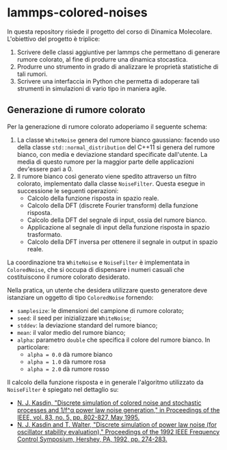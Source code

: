 # lammps-colored-noises
In questa repository risiede il progetto del corso di Dinamica Molecolare. L'obiettivo del progetto è triplice:

1. Scrivere delle classi aggiuntive per lammps che permettano di generare rumore colorato, al fine di produrre una dinamica stocastica.
2. Produrre uno strumento in grado di analizzare le proprietà statistiche di tali rumori.
3. Scrivere una interfaccia in Python che permetta di adoperare tali strumenti in simulazioni di vario tipo in maniera agile.

## Generazione di rumore colorato
Per la generazione di rumore colorato adoperiamo il seguente schema:

1. La classe `WhiteNoise` genera del rumore bianco gaussiano: facendo uso della classe `std::normal_distribution` del C++11 si genera del rumore bianco, con media e deviazione standard specificate dall'utente. La media di questo rumore per la maggior parte delle applicazioni dev'essere pari a 0.
2. Il rumore bianco così generato viene spedito attraverso un filtro colorato, implementato dalla classe `NoiseFilter`. Questa esegue in successione le seguenti operazioni:
   - Calcolo della funzione risposta in spazio reale.
   - Calcolo della DFT (discrete Fourier transform) della funzione risposta.
   - Calcolo della DFT del segnale di input, ossia del rumore bianco.
   - Applicazione al segnale di input della funzione risposta in spazio trasformato.
   - Calcolo della DFT inversa per ottenere il segnale in output in spazio reale.

La coordinazione tra `WhiteNoise` e `NoiseFilter` è implementata in `ColoredNoise`, che si occupa di dispensare i numeri casuali che costituiscono il rumore colorato desiderato.

Nella pratica, un utente che desidera utilizzare questo generatore deve istanziare un oggetto di tipo `ColoredNoise` fornendo:

- `samplesize`: le dimensioni del campione di rumore colorato;
- `seed`: il seed per inizializzare `WhiteNoise`;
- `stddev`: la deviazione standard del rumore bianco;
- `mean`: il valor medio del rumore bianco;
- `alpha`: parametro `double` che specifica il colore del rumore bianco. In particolare:
  + `alpha = 0.0` dà rumore bianco
  + `alpha = 1.0` dà rumore rosa
  + `alpha = 2.0` dà rumore rosso

Il calcolo della funzione risposta e in generale l'algoritmo utilizzato da `NoiseFilter` è spiegato nel dettaglio su:

- [N. J. Kasdin, "Discrete simulation of colored noise and stochastic processes and 1/f^α power law noise generation," in Proceedings of the IEEE, vol. 83, no. 5, pp. 802-827, May 1995.](http://ieeexplore.ieee.org/stamp/stamp.jsp?tp=&arnumber=381848&isnumber=8651)
- [N. J. Kasdin and T. Walter, "Discrete simulation of power law noise (for oscillator stability evaluation)," Proceedings of the 1992 IEEE Frequency Control Symposium, Hershey, PA, 1992, pp. 274-283.](http://ieeexplore.ieee.org/stamp/stamp.jsp?tp=&arnumber=270003&isnumber=6712)

